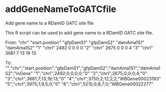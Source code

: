 # addGeneNameToGATCfile
Add gene name to a RDamID GATC site file 

This R script can be used to add gene name to a RDamID GATC site file.

From:
"chr" "start.position" "gfpDamS1" "gfpDamS2" "damAma1S1" "damAma1S2"
"1" "chrI" 2492 0 0 0 0
"2" "chrI" 2675 0 0 0 4
"3" "chrI" 3681 7 13 19 13

To:
"";"chr";"start.position";"gfpDamS1";"gfpDamS2";"damAma1S1";"damAma1S2";"inGene"
"1";"chrI";2492;0;0;0;0;"0"
"2";"chrI";2675;0;0;0;4;"0"
"3";"chrI";3681;7;13;19;13;"0"
"4";"chrI";3750;2;12;2;2;"WBGene00023193"
"5";"chrI";3975;1;9;5;0;"0"
"6";"chrI";5215;0;8;7;0;"WBGene00022277"
